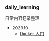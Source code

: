 ### daily_learning

日常内容记录整理

- 2023.10
  - [Docker 入门](https://github.com/xianliu18/daily_learning/blob/main/2023.10/Docker%E5%85%A5%E9%97%A8.md)